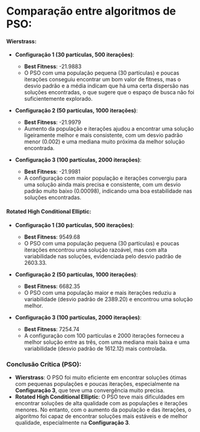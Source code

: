 # **Comparação entre algoritmos de PSO:**

#### **Wierstrass**:

* **Configuração 1 (30 partículas, 500 iterações)**:

  * **Best Fitness**: -21.9883
  * O PSO com uma população pequena (30 partículas) e poucas iterações conseguiu encontrar um bom valor de fitness, mas o desvio padrão e a média indicam que há uma certa dispersão nas soluções encontradas, o que sugere que o espaço de busca não foi suficientemente explorado.

* **Configuração 2 (50 partículas, 1000 iterações)**:

  * **Best Fitness**: -21.9979
  * Aumento da população e iterações ajudou a encontrar uma solução ligeiramente melhor e mais consistente, com um desvio padrão menor (0.002) e uma mediana muito próxima da melhor solução encontrada.

* **Configuração 3 (100 partículas, 2000 iterações)**:

  * **Best Fitness**: -21.9981
  * A configuração com maior população e iterações convergiu para uma solução ainda mais precisa e consistente, com um desvio padrão muito baixo (0.00098), indicando uma boa estabilidade nas soluções encontradas.

#### **Rotated High Conditional Elliptic**:

* **Configuração 1 (30 partículas, 500 iterações)**:

  * **Best Fitness**: 9549.68
  * O PSO com uma população pequena (30 partículas) e poucas iterações encontrou uma solução razoável, mas com alta variabilidade nas soluções, evidenciada pelo desvio padrão de 2603.33.

* **Configuração 2 (50 partículas, 1000 iterações)**:

  * **Best Fitness**: 6682.35
  * O PSO com uma população maior e mais iterações reduziu a variabilidade (desvio padrão de 2389.20) e encontrou uma solução melhor.

* **Configuração 3 (100 partículas, 2000 iterações)**:

  * **Best Fitness**: 7254.74
  * A configuração com 100 partículas e 2000 iterações forneceu a melhor solução entre as três, com uma mediana mais baixa e uma variabilidade (desvio padrão de 1612.12) mais controlada.

### **Conclusão Crítica (PSO)**:

* **Wierstrass**: O PSO foi muito eficiente em encontrar soluções ótimas com pequenas populações e poucas iterações, especialmente na **Configuração 3**, que teve uma convergência muito precisa.
* **Rotated High Conditional Elliptic**: O PSO teve mais dificuldades em encontrar soluções de alta qualidade com as populações e iterações menores. No entanto, com o aumento da população e das iterações, o algoritmo foi capaz de encontrar soluções mais estáveis e de melhor qualidade, especialmente na **Configuração 3**.
